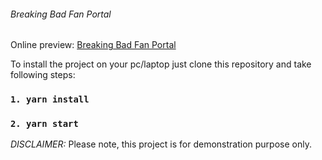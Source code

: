 ###### Breaking Bad Fan Portal

Online preview: [Breaking Bad Fan Portal](https://volodymyrvoronov.github.io/bbfp/ "Breaking Bad Fan Portal")

To install the project on your pc/laptop just clone this repository and take following steps:
 ### `1. yarn install`
 ### `2. yarn start`


*DISCLAIMER:*
Please note, this project is for demonstration purpose only.